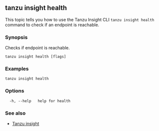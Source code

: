 ## tanzu insight health

This topic tells you how to use the Tanzu Insight CLI 
`tanzu insight health` command to check if an endpoint is reachable.

### <a id='synopsis'></a>Synopsis

Checks if endpoint is reachable.

```console
tanzu insight health [flags]
```

### <a id='examples'></a>Examples

```console
tanzu insight health
```

### <a id='options'></a>Options

```console
  -h, --help   help for health
```

### <a id='see-also'></a>See also

* [Tanzu insight](insight.md)
